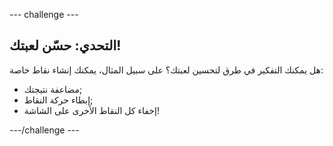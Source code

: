 \--- challenge \---

## التحدي: حسّن لعبتك!

هل يمكنك التفكير في طرق لتحسين لعبتك؟ على سبيل المثال، يمكنك إنشاء نقاط خاصة:

+ مضاعفة نتيجتك;
+ إبطاء حركة النقاط;
+ إخفاء كل النقاط الأخرى على الشاشة!

\---/challenge \---
